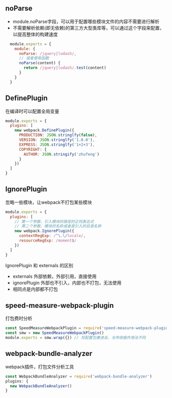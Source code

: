 ## noParse
- module.noParse字段，可以用于配置哪些模块文件的内容不需要进行解析
- 不需要解析依赖(即无依赖)的第三方大型类库等，可以通过这个字段来配置，以提高整体的构建速度
  
```js
  module.exports = {
    module: {
      noParse: /jquery|lodash/,
      // 或者使用函数
      noParse(content) {
        return /jquery|lodash/.test(content)
      }
    }
  }
```

## DefinePlugin
在编译时可以配置全局变量
```js
module.exports = {
  plugins: [
    new webpack.DefinePlugin({
      PRODUCTION: JSON.stringlfy(false),
      VERSION: JSON.stringlfy('1.0.0'),
      EXPRESS: JSON.stringlfy('1+2+3'),
      COPYRIGHT: {
        AUTHOR: JSON.stringify('zhufeng')
      }
    })
  ]
}
```

## IgnorePlugin
忽略一些模块，让webpack不打包某些模块
```js
module.exports = {
  plugins: [
    // 第一个参数，引入模块的路径的正则表达式
    // 第二个参数，模块的名称或者是引入的目录名称
    new webpack.IgnorePlugin({
      contextRegExp: /^\.\/locale/,
      resourceRegExp: /moment$/
    })
  ]
}
```
IgnorePlugin 和 externals 的区别
- externals 外部依赖，外部引用，直接使用
- ignorePlugin 外部也不引入，内部也不打包，无法使用
- 相同点是内部都不打包

## speed-measure-webpack-plugin
打包费时分析
```js
const SpeedMeasureWebpackPlugin = require('speed-measure-webpack-plugin')
const smw = new SpeedMeasureWebpackPlugin()
module.exports = smw.wrap({}) // 将配置包裹进去，与传统插件用法不同
```

## webpack-bundle-analyzer
webpack插件，打包文件分析工具
```js
const WebpackBundleAnalyzer = require('webpack-bundle-analyzer')
plugins: {
  new WebpackBundleAnalyzer()
}
```